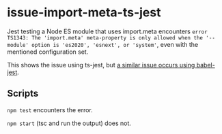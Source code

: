 # issue-import-meta-ts-jest

 Jest testing a Node ES module that uses import.meta encounters `error TS1343: The 'import.meta' meta-property is only allowed when the '--module' option is 'es2020', 'esnext', or 'system'`, even with the mentioned configuration set.

This shows the issue using ts-jest, but [a similar issue occurs using babel-jest](https://github.com/skapauan/issue-import-meta-babel-jest).


 ## Scripts

 `npm test` encounters the error.

 `npm start` (tsc and run the output) does not.
  